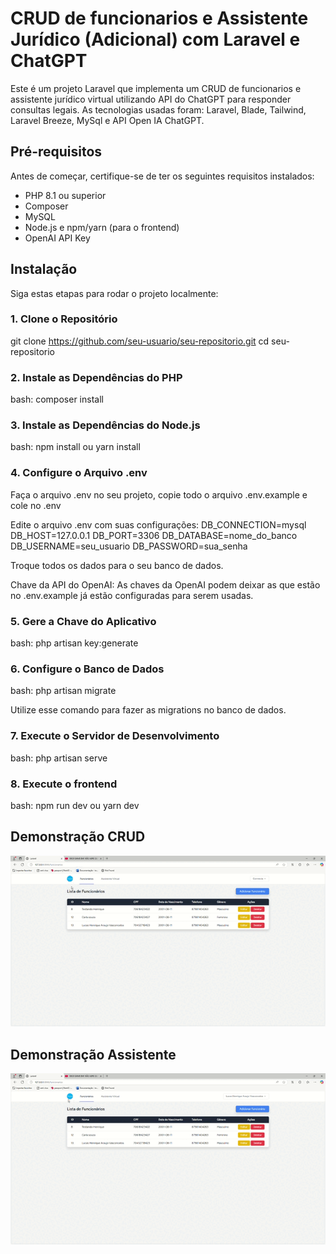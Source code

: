 # CRUD de funcionarios e Assistente Jurídico (Adicional) com Laravel e ChatGPT

Este é um projeto Laravel que implementa um CRUD de funcionarios e assistente jurídico virtual utilizando API do ChatGPT para responder consultas legais. As tecnologias usadas foram: Laravel, Blade, Tailwind, Laravel Breeze, MySql e API Open IA ChatGPT. 

## Pré-requisitos

Antes de começar, certifique-se de ter os seguintes requisitos instalados:

- PHP 8.1 ou superior
- Composer
- MySQL
- Node.js e npm/yarn (para o frontend)
- OpenAI API Key

## Instalação

Siga estas etapas para rodar o projeto localmente:

### 1. Clone o Repositório
git clone https://github.com/seu-usuario/seu-repositorio.git
cd seu-repositorio

### 2. Instale as Dependências do PHP
bash: composer install

### 3. Instale as Dependências do Node.js
bash: npm install ou yarn install

### 4. Configure o Arquivo .env
Faça o arquivo .env no seu projeto, copie todo o arquivo .env.example e cole no .env

Edite o arquivo .env com suas configurações:
DB_CONNECTION=mysql
DB_HOST=127.0.0.1
DB_PORT=3306
DB_DATABASE=nome_do_banco
DB_USERNAME=seu_usuario
DB_PASSWORD=sua_senha

Troque todos os dados para o seu banco de dados.

Chave da API do OpenAI:
As chaves da OpenAI podem deixar as que estão no .env.example já estão configuradas para serem usadas.

### 5. Gere a Chave do Aplicativo
bash: php artisan key:generate

### 6. Configure o Banco de Dados
bash: php artisan migrate

Utilize esse comando para fazer as migrations no banco de dados.

### 7. Execute o Servidor de Desenvolvimento
bash: php artisan serve

### 8. Execute o frontend
bash: npm run dev ou yarn dev

## Demonstração CRUD
![Demonstração do CRUD](public/videos/CRUD.gif)

## Demonstração Assistente
![Demonstração do Assistente virtual](public/videos/Assistente.gif)
